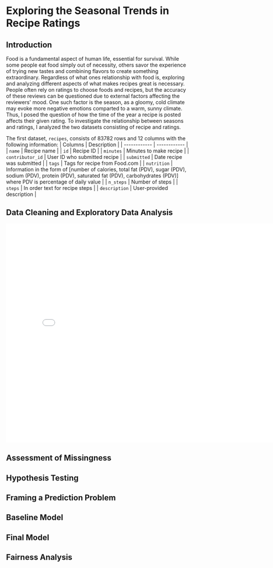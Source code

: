 # Exploring the Seasonal Trends in Recipe Ratings

## Introduction
Food is a fundamental aspect of human life, essential for survival. While some people eat food simply out of necessity, others savor the experience of trying new tastes and combining flavors to create something extraordinary. Regardless of what ones relationship with food is, exploring and analyzing different aspects of what makes recipes great is necessary. People often rely on ratings to choose foods and recipes, but the accuracy of these reviews can be questioned due to external factors affecting the reviewers' mood. One such factor is the season, as a gloomy, cold climate may evoke more negative emotions comparted to a warm, sunny climate. Thus, I posed the question of how the time of the year a recipe is posted affects their given rating. To investigate the relationship between seasons and ratings, I analyzed the two datasets consisting of recipe and ratings.

The first dataset, `recipes`, consists of 83782 rows and 12 columns with the following information:
| Columns | Description |
| ------------ |  ------------ |
| `name`  | Recipe name |
| `id` | Recipe ID |
| `minutes` | Minutes to make recipe |
| `contributor_id` | User ID who submitted recipe |
| `submitted` | Date recipe was submitted |
| `tags` | Tags for recipe from Food.com |
| `nutrition` | Information in the form of [number of calories, total fat (PDV), sugar (PDV), sodium (PDV), protein (PDV), saturated fat (PDV), carbohydrates (PDV)] where PDV is percentage of daily value |
| `n_steps` | Number of steps |
| `steps` | In order text for recipe steps |
| `description` | User-provided description |

## Data Cleaning and Exploratory Data Analysis

<iframe
  src="assets/recipe_vs_rating-scatter-plot.html"
  width="800"
  height="600"
  frameborder="0"
></iframe>

## Assessment of Missingness

## Hypothesis Testing

## Framing a Prediction Problem

## Baseline Model

## Final Model 

## Fairness Analysis
